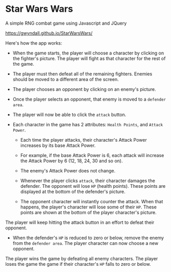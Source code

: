 # Star Wars Wars
A simple RNG combat game using Javascript and JQuery

https://gwyndall.github.io/StarWarsWars/

Here's how the app works:

   * When the game starts, the player will choose a character by clicking on the fighter's picture. The player will fight as that character for the rest of the game.

   * The player must then defeat all of the remaining fighters. Enemies should be moved to a different area of the screen.

   * The player chooses an opponent by clicking on an enemy's picture.

   * Once the player selects an opponent, that enemy is moved to a `defender area`.

   * The player will now be able to click the `attack` button.
   
* Each character in the game has 2 attributes: `Health Points`, and `Attack Power`.

   * Each time the player attacks, their character's Attack Power increases by its base Attack Power. 
   * For example, if the base Attack Power is 6, each attack will increase the Attack Power by 6 (12, 18, 24, 30 and so on).
   * The enemy's Attack Power does not change.
   
   * Whenever the player clicks `attack`, their character damages the defender. The opponent will lose `HP` (health points). These points are displayed at the bottom of the defender's picture. 
   * The opponent character will instantly counter the attack. When that happens, the player's character will lose some of their `HP`. These points are shown at the bottom of the player character's picture.

The player will keep hitting the attack button in an effort to defeat their opponent.

   * When the defender's `HP` is reduced to zero or below, remove the enemy from the `defender area`. The player character can now choose a new opponent.

The player wins the game by defeating all enemy characters. The player loses the game the game if their character's `HP` falls to zero or below.


